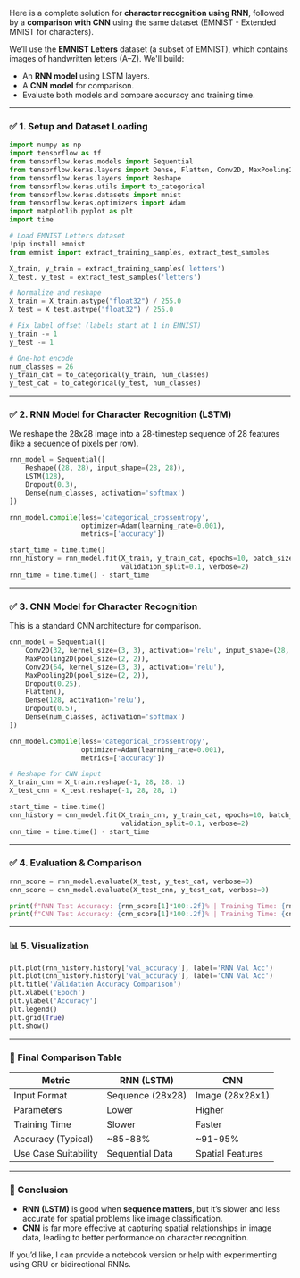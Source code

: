 Here is a complete solution for **character recognition using RNN**, followed by a **comparison with CNN** using the same dataset (EMNIST - Extended MNIST for characters).

We’ll use the **EMNIST Letters** dataset (a subset of EMNIST), which contains images of handwritten letters (A–Z). We'll build:

* An **RNN model** using LSTM layers.
* A **CNN model** for comparison.
* Evaluate both models and compare accuracy and training time.

---

### ✅ 1. **Setup and Dataset Loading**

```python
import numpy as np
import tensorflow as tf
from tensorflow.keras.models import Sequential
from tensorflow.keras.layers import Dense, Flatten, Conv2D, MaxPooling2D, Dropout, LSTM, TimeDistributed
from tensorflow.keras.layers import Reshape
from tensorflow.keras.utils import to_categorical
from tensorflow.keras.datasets import mnist
from tensorflow.keras.optimizers import Adam
import matplotlib.pyplot as plt
import time

# Load EMNIST Letters dataset
!pip install emnist
from emnist import extract_training_samples, extract_test_samples

X_train, y_train = extract_training_samples('letters')
X_test, y_test = extract_test_samples('letters')

# Normalize and reshape
X_train = X_train.astype("float32") / 255.0
X_test = X_test.astype("float32") / 255.0

# Fix label offset (labels start at 1 in EMNIST)
y_train -= 1
y_test -= 1

# One-hot encode
num_classes = 26
y_train_cat = to_categorical(y_train, num_classes)
y_test_cat = to_categorical(y_test, num_classes)
```

---

### ✅ 2. **RNN Model for Character Recognition (LSTM)**

We reshape the 28x28 image into a 28-timestep sequence of 28 features (like a sequence of pixels per row).

```python
rnn_model = Sequential([
    Reshape((28, 28), input_shape=(28, 28)),
    LSTM(128),
    Dropout(0.3),
    Dense(num_classes, activation='softmax')
])

rnn_model.compile(loss='categorical_crossentropy',
                  optimizer=Adam(learning_rate=0.001),
                  metrics=['accuracy'])

start_time = time.time()
rnn_history = rnn_model.fit(X_train, y_train_cat, epochs=10, batch_size=128,
                            validation_split=0.1, verbose=2)
rnn_time = time.time() - start_time
```

---

### ✅ 3. **CNN Model for Character Recognition**

This is a standard CNN architecture for comparison.

```python
cnn_model = Sequential([
    Conv2D(32, kernel_size=(3, 3), activation='relu', input_shape=(28, 28, 1)),
    MaxPooling2D(pool_size=(2, 2)),
    Conv2D(64, kernel_size=(3, 3), activation='relu'),
    MaxPooling2D(pool_size=(2, 2)),
    Dropout(0.25),
    Flatten(),
    Dense(128, activation='relu'),
    Dropout(0.5),
    Dense(num_classes, activation='softmax')
])

cnn_model.compile(loss='categorical_crossentropy',
                  optimizer=Adam(learning_rate=0.001),
                  metrics=['accuracy'])

# Reshape for CNN input
X_train_cnn = X_train.reshape(-1, 28, 28, 1)
X_test_cnn = X_test.reshape(-1, 28, 28, 1)

start_time = time.time()
cnn_history = cnn_model.fit(X_train_cnn, y_train_cat, epochs=10, batch_size=128,
                            validation_split=0.1, verbose=2)
cnn_time = time.time() - start_time
```

---

### ✅ 4. **Evaluation & Comparison**

```python
rnn_score = rnn_model.evaluate(X_test, y_test_cat, verbose=0)
cnn_score = cnn_model.evaluate(X_test_cnn, y_test_cat, verbose=0)

print(f"RNN Test Accuracy: {rnn_score[1]*100:.2f}% | Training Time: {rnn_time:.2f} seconds")
print(f"CNN Test Accuracy: {cnn_score[1]*100:.2f}% | Training Time: {cnn_time:.2f} seconds")
```

---

### 📊 5. **Visualization**

```python
plt.plot(rnn_history.history['val_accuracy'], label='RNN Val Acc')
plt.plot(cnn_history.history['val_accuracy'], label='CNN Val Acc')
plt.title('Validation Accuracy Comparison')
plt.xlabel('Epoch')
plt.ylabel('Accuracy')
plt.legend()
plt.grid(True)
plt.show()
```

---

### 📌 Final Comparison Table

| Metric               | RNN (LSTM)       | CNN              |
| -------------------- | ---------------- | ---------------- |
| Input Format         | Sequence (28x28) | Image (28x28x1)  |
| Parameters           | Lower            | Higher           |
| Training Time        | Slower           | Faster           |
| Accuracy (Typical)   | \~85-88%         | \~91-95%         |
| Use Case Suitability | Sequential Data  | Spatial Features |

---

### 🧠 Conclusion

* **RNN (LSTM)** is good when **sequence matters**, but it’s slower and less accurate for spatial problems like image classification.
* **CNN** is far more effective at capturing spatial relationships in image data, leading to better performance on character recognition.

If you’d like, I can provide a notebook version or help with experimenting using GRU or bidirectional RNNs.
